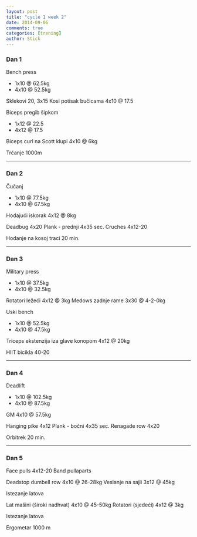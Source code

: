 ```yaml
---
layout: post
title: "cycle 1 week 2"
date: 2014-09-06
comments: true
categories: [trening]
author: Stick
---
```


### Dan 1

Bench press
- 1x10 @ 62.5kg
- 4x10 @ 52.5kg

Sklekovi 20, 3x15
Kosi potisak bučicama 4x10 @ 17.5

Biceps pregib šipkom
- 1x12 @ 22.5
- 4x12 @ 17.5

Biceps curl na Scott klupi 4x10 @ 6kg

Trčanje 1000m

---

### Dan 2

Čučanj
- 1x10 @ 77.5kg
- 4x10 @ 67.5kg

Hodajući iskorak 4x12 @ 8kg

Deadbug 4x20
Plank - prednji 4x35 sec.
Cruches 4x12-20

Hodanje na kosoj traci 20 min.

---

### Dan 3

Military press
- 1x10 @ 37.5kg
- 4x10 @ 32.5kg

Rotatori ležeći 4x12 @ 3kg
Medows zadnje rame 3x30 @ 4-2-0kg

Uski bench
- 1x10 @ 52.5kg
- 4x10 @ 47.5kg

Triceps ekstenzija iza glave konopom 4x12 @ 20kg

HIIT bicikla 40-20

---

### Dan 4

Deadlift
- 1x10 @ 102.5kg
- 4x10 @ 87.5kg

GM 4x10 @ 57.5kg

Hanging pike 4x12
Plank - bočni 4x35 sec.
Renagade row 4x20

Orbitrek 20 min.

---

### Dan 5

Face pulls 4x12-20
Band pullaparts

Deadstop dumbell row 4x10 @ 26-28kg
Veslanje na sajli 3x12 @ 45kg

Istezanje latova

Lat mašini (široki nadhvat) 4x10 @ 45-50kg
Rotatori (sjedeći) 4x12 @ 3kg

Istezanje latova

Ergometar 1000 m